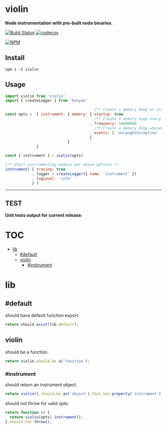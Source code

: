 # violin

**Node instrumentation with pre-built node binaries.**


[![Build Status](https://travis-ci.org/noderaider/violin.svg?branch=master)](https://travis-ci.org/noderaider/violin)
[![codecov](https://codecov.io/gh/noderaider/violin/branch/master/graph/badge.svg)](https://codecov.io/gh/noderaider/violin)

[![NPM](https://nodei.co/npm/violin.png?stars=true&downloads=true)](https://nodei.co/npm/violin/)


## Install

`npm i -S violin`


## Usage

```js
import violin from 'violin'
import { createLogger } from 'bunyan'

                                        /** Create a memory dump on startup */
const opts =  { instrument: { memory: { startup: true
                                        /** Create a memory dump every 4 hours */
                                      , frequency: 14400000
                                        /** Create a memory dump whenever any of these process.on events occur */
                                      , events: [ 'uncaughtException' ]
                                      }
                            }
              }

const { instrument } = violin(opts)

/** Start instrumenting memory per above options */
instrument( { tracing: true
            , logger = createLogger({ name: 'instrument' })
            , logLevel: 'info'
            } )
```

---


## TEST

**Unit tests output for current release:**

# TOC
   - [lib](#lib)
     - [#default](#lib-default)
     - [violin](#lib-violin)
       - [#instrument](#lib-violin-instrument)
<a name=""></a>
 
<a name="lib"></a>
# lib
<a name="lib-default"></a>
## #default
should have default function export.

```js
return should.exist(lib.default);
```

<a name="lib-violin"></a>
## violin
should be a function.

```js
return violin.should.be.a('function');
```

<a name="lib-violin-instrument"></a>
### #instrument
should return an instrument object.

```js
return violin().should.be.an('object').that.has.property('instrument');
```

should not throw for valid opts.

```js
return function () {
  return violin(opts).instrument();
}.should.not.throw();
```

